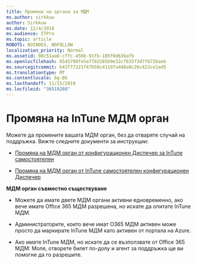 ```yaml
---
title: Промяна на органа за МДМ
ms.author: sirkkuw
author: Sirkkuw
ms.date: 12/4/2018
ms.audience: ITPro
ms.topic: article
ROBOTS: NOINDEX, NOFOLLOW
localization_priority: Normal
ms.assetid: 08c51aa6-cffc-456b-91fb-185f0d636afb
ms.openlocfilehash: 6545798fe5e7702285b9e32cf635f3d7f672baeb
ms.sourcegitcommit: b43f77221f47b50c41197a448a9c26c423ce1ad5
ms.translationtype: MT
ms.contentlocale: bg-BG
ms.lasthandoff: 11/15/2019
ms.locfileid: "36519288"
---
```

# <a name="change-intune-mdm-authority"></a>Промяна на InTune МДМ орган

Можете да промените вашата МДМ орган, без да отваряте случай на поддръжка. Вижте следните документи за инструкции:
  
- [Промяна на МДМ орган от конфигурационен Диспечер за InTune самостоятелен](https://docs.microsoft.com/sccm/mdm/deploy-use/migrate-change-mdm-authority)
    
- [Промяна на МДМ орган от InTune самостоятелен конфигурационен Диспечер](https://docs.microsoft.com/sccm/mdm/deploy-use/change-mdm-authority)
    
 **МДМ орган съвместно съществуване**
  
- Можете да имате двете МДМ органи активни едновременно, ако вече имате Office 365 МДМ разрешена, но искате да опитате InTune МДМ.
    
- Администраторите, които вече имат O365 МДМ активен може просто да маркирате InTune МДМ като активен от портала на Azure.
    
- Ако имате InTune МДМ, но искате да се възползвате от Office 365 МДМ: Моля, отворете билет по-долу и агент за поддръжка ще ви помогне да го разрешите.
    

